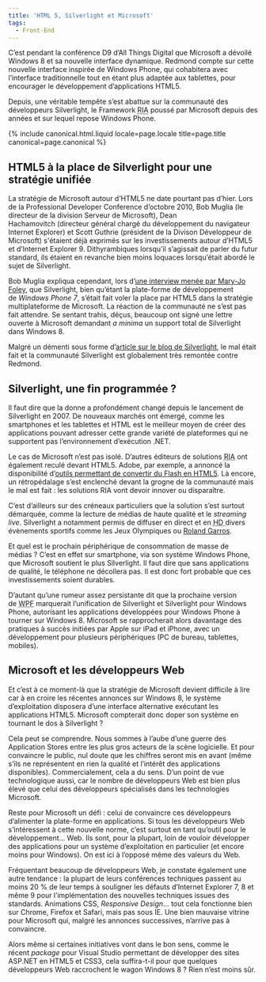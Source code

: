 ```yaml
---
title: 'HTML 5, Silverlight et Microsoft'
tags:
  - Front-End
---
```


C’est pendant la conférence D9 d’All Things Digital que Microsoft a dévoilé
Windows 8 et sa nouvelle interface dynamique. Redmond compte sur cette nouvelle
interface inspirée de Windows Phone, qui cohabitera avec l’interface
traditionnelle tout en étant plus adaptée aux tablettes, pour encourager le
développement d’applications HTML5.

Depuis, une véritable tempête s’est abattue sur la communauté des développeurs
Silverlight, le Framework
<abbr title="Rich Internet Application ou Application Internet Riche&nbsp;: application Web offrant des caractéristiques similaires à une application développée pour un système d’exploitation">RIA</abbr>
poussé par Microsoft depuis des années et sur lequel repose Windows Phone.

<!-- more -->

{% include canonical.html.liquid
    locale=page.locale
    title=page.title
    canonical=page.canonical
%}

## HTML5 à la place de Silverlight pour une stratégie unifiée

La stratégie de Microsoft autour d’HTML5 ne date pourtant pas d’hier. Lors de la
Professional Developer Conference d’octobre 2010, Bob Muglia (le directeur de la
division Serveur de Microsoft), Dean Hachamovitch (directeur général chargé du
développement du navigateur Internet Explorer) et Scott Guthrie (président de la
Divison Développeur de Microsoft) s'étaient déjà exprimés sur les
investissements autour d’HTML5 et d’Internet Explorer 9\. Dithyrambiques
lorsqu’il s’agissait de parler du futur standard, ils étaient en revanche bien
moins loquaces lorsqu’était abordé le sujet de Silverlight.

Bob Muglia expliqua cependant, lors
d’[une interview menée par Mary-Jo Foley](http://www.zdnet.com/article/microsoft-our-strategy-with-silverlight-has-shifted/),
que Silverlight, bien qu’étant la plate-forme de développement de *Windows Phone
7*, s’était fait voler la place par HTML5 dans la stratégie multiplateforme de
Microsoft. La réaction de la communauté ne s’est pas fait attendre. Se sentant
trahis, déçus, beaucoup ont signé une lettre ouverte à Microsoft
demandant *<em>a minima* </em>un support total de Silverlight dans Windows 8.

Malgré un démenti sous forme
d’[article sur le blog de Silverlight](http://blogs.msdn.com/b/silverlight/archive/2010/11/01/pdc-and-silverlight.aspx 'PDC and Silverlight'),
le mal était fait et la communauté Silverlight est globalement très remontée
contre Redmond.

## Silverlight, une fin programmée ?

Il faut dire que la donne a profondément changé depuis le lancement de
Silverlight en 2007\. De nouveaux marchés ont émergé, comme les smartphones et
les tablettes et HTML est le meilleur moyen de créer des applications pouvant
adresser cette grande variété de plateformes qui ne supportent pas
l’environnement d’exécution .NET.

Le cas de Microsoft n’est pas isolé. D’autres éditeurs de
solutions <abbr title="Rich Internet Application">RIA</abbr> ont également
reculé devant HTML5\. Adobe, par exemple, a annoncé la disponibilité
d’[outils permettant de convertir du Flash en HTML5](http://blogs.adobe.com/jnack/2010/10/adobe-demos-flash-to-html5-conversion-tool.html 'Adobe demos Flash-to-HTML5 conversion tool').
Là encore, un rétropédalage s’est enclenché devant la grogne de la communauté
mais le mal est fait : les solutions <abbr>RIA</abbr> vont devoir innover ou
disparaître.

C’est d’ailleurs sur des créneaux particuliers que la solution s’est surtout
démarquée, comme la lecture de médias de haute qualité et le *streaming live*.
Silverlight a notamment permis de diffuser en direct et
en <abbr title="High Definition">HD </abbr>divers évènements sportifs comme les
Jeux Olympiques
ou [Roland Garros](http://www.clubic.com/actualite-278662-microsoft-silverlight-roland-garros.html).

Et quel est le prochain périphérique de consommation de masse de médias ? C’est
en effet sur smartphone, via son système Windows Phone, que Microsoft soutient
le plus Silverlight. Il faut dire que sans applications de qualité, le téléphone
ne décollera pas. Il est donc fort probable que ces investissements soient
durables.

D’autant qu’une rumeur assez persistante dit que la prochaine version
de <abbr title="Windows Presentation Foundation">WPF</abbr> marquerait
l’unification de Silverlight et Silverlight pour Windows Phone, autorisant les
applications développées pour Windows Phone à tourner sur Windows 8\. Microsoft
se rapprocherait alors davantage des pratiques à succès initiées par Apple sur
iPad et iPhone, avec un développement pour plusieurs périphériques (PC de
bureau, tablettes, mobiles).

## Microsoft et les développeurs Web

Et c’est à ce moment-là que la stratégie de Microsoft devient difficile à lire
car à en croire les récentes annonces sur Windows 8, le système d’exploitation
disposera d’une interface alternative exécutant les applications HTML5\.
Microsoft compterait donc doper son système en tournant le dos à Silverlight ?

Cela peut se comprendre. Nous sommes à l’aube d’une guerre des Application
Stores entre les plus gros acteurs de la scène logicielle. Et pour convaincre le
public, nul doute que les chiffres seront mis en avant (même s’ils ne
représentent en rien la qualité et l’intérêt des applications disponibles).
Commercialement, cela a du sens. D’un point de vue technologique aussi, car le
nombre de développeurs Web est bien plus élevé que celui des développeurs
spécialisés dans les technologies Microsoft.

Reste pour Microsoft un défi : celui de convaincre ces développeurs d’alimenter
la plate-forme en applications. Si tous les développeurs Web s’intéressent à
cette nouvelle norme, c’est surtout en tant qu’outil pour le développement… Web.
Ils sont, pour la plupart, loin de vouloir développer des applications pour un
système d’exploitation en particulier (et encore moins pour Windows). On est ici
à l’opposé même des valeurs du Web.

Fréquentant beaucoup de développeurs Web, je constate également une autre
tendance : la plupart de leurs conférences techniques passent au moins 20 % de
leur temps à souligner les défauts d’Internet Explorer 7, 8 et même 9 pour
l’implémentation des nouvelles techniques issues des standards. Animations
CSS, *Responsive Design*… tout cela fonctionne bien sur Chrome, Firefox et
Safari, mais pas sous IE. Une bien mauvaise vitrine pour Microsoft qui, malgré
les annonces successives, n’arrive pas à convaincre.

Alors même si certaines initiatives vont dans le bon sens, comme le
récent *package* pour Visual Studio permettant de développer des sites ASP.NET
en HTML5 et CSS3, cela suffira-t-il pour que quelques développeurs Web
raccrochent le wagon Windows 8 ? Rien n’est moins sûr.
